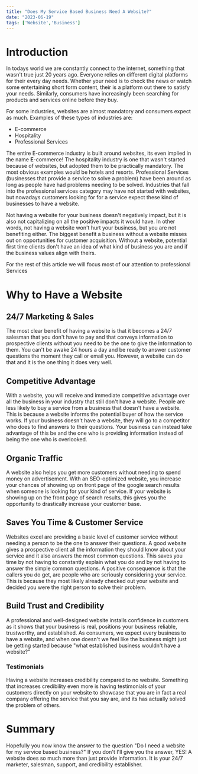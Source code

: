 ```yaml
---
title: "Does My Service Based Business Need A Website?"
date: "2023-06-19"
tags: ['Website','Business']
---
```


# Introduction
In todays world we are constantly connect to the internet, something that wasn't true just 20 years ago. Everyone relies on different digital platforms for their every day needs. Whether your need is to check the news or watch some entertaining short form content, their is a platform out there to satisfy your needs. Similarly, consumers have increasingly been searching for products and services online before they buy. 

For some industries, websites are almost mandatory and consumers expect as much. Examples of these types of industries are:
* E-commerce
* Hospitality
* Professional Services

The entire E-commerce industry is built around websites, its even implied in the name **E**-commerce! The hospitality industry is one that wasn't started because of websites, but adopted them to be practically mandatory. The most obvious examples would be hotels and resorts. Professional Services (businesses that provide a service to solve a problem) have been around as long as people have had problems needing to be solved. Industries that fall into the professional services category may have not started with websites, but nowadays customers looking for for a service expect these kind of businesses to have a website.

Not having a website for your business doesn't negatively impact, but it is also not capitalizing on all the positive impacts it would have. In other words, not having a website won't hurt your business, but you are not benefiting either. The biggest benefit a business without a website misses out on opportunities for customer acquisition.  Without a website, potential first time clients don't have an idea of what kind of business you are and if the business values align with theirs.

For the rest of this article we will focus most of our attention to professional Services

# Why to Have a Website
## 24/7 Marketing & Sales
The most clear benefit of having a website is that it becomes a 24/7 salesman that you don't have to pay and that conveys information to prospective clients without you need to be the one to give the information to them. You can't be awake 24 hours a day and be ready to answer customer questions the moment they call or email you. However, a website can do that and it is the one thing it does very well. 

## Competitive Advantage
With a website, you will receive and immediate competitive advantage over all the business in your industry that still don't have a website. People are less likely to buy a service from a business that doesn't have a website. This is because a website informs the potential buyer of how the service works. If your business doesn't have a website, they will go to a competitor who does to find answers to their questions. Your business can instead take advantage of this be and the one who is providing information instead of being the one who is overlooked.

## Organic Traffic
A website also helps you get more customers without needing to spend money on advertisement. With an SEO-optimized website, you increase your chances of showing up on front page of the google search results when someone is looking for your kind of service. If your website is showing up on the front page of search results, this gives you the opportunity to drastically increase your customer base.

## Saves You Time & Customer Service
Websites excel are providing a basic level of customer service without needing a person to be the one to answer their questions. A good website gives a prospective client all the information they should know about your service and it also answers the most common questions. This saves you time by not having to constantly explain what you do and by not having to answer the simple common questions. A positive consequence is that the callers you do get, are people who are seriously considering your service. This is because they most likely already checked out your website and decided you were the right person to solve their problem. 

## Build Trust and Credibility
A professional and well-designed website installs confidence in customers as it shows that your business is real, positions your business reliable, trustworthy, and established. As consumers, we expect every business to have a website, and when one doesn't we feel like the business might just be getting started because "what established business wouldn't have a website?"
### Testimonials
Having a website increases credibility compared to no website. Something that increases credibility even more is having testimonials of your customers directly on your website to showcase that you are in fact a real company offering the service that you say are, and its has actually solved the problem of others.


# Summary
Hopefully you now know the answer to the question "Do I need a website for my service based business?" If you don't I'll give you the answer, YES! A website does so much more than just provide information. It is your 24/7 marketer, salesman, support, and credibility establisher.